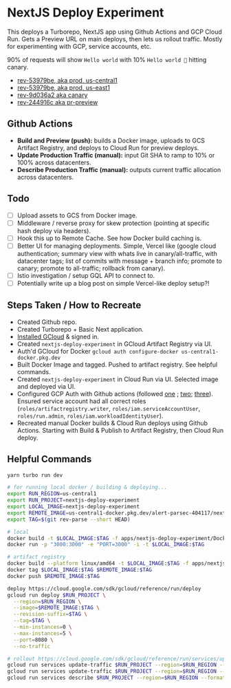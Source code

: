 # NextJS Deploy Experiment

This deploys a Turborepo, NextJS app using Github Actions and GCP Cloud Run. Gets a Preview URL on main deploys, then lets us rollout traffic. Mostly for experimenting with GCP, service accounts, etc.

90% of requests will show `Hello world` with 10% `Hello world 🐤` hitting canary.

- [rev-53979be, aka prod, us-central1](https://nextjs-deploy-experiment-szlazhzr7q-uc.a.run.app/)
- [rev-53979be, aka prod, us-east1](https://nextjs-deploy-experiment-szlazhzr7q-uc.a.run.app/)
- [rev-9d036a2 aka canary](https://rev-58437bd---nextjs-deploy-experiment-szlazhzr7q-uc.a.run.app/)
- [rev-244916c aka pr-preview](https://rev-244916c---nextjs-deploy-experiment-szlazhzr7q-uc.a.run.app/)

## Github Actions

- **Build and Preview (push):** builds a Docker image, uploads to GCS Artifact Registry, and deploys to Cloud Run for preview deploys.
- **Update Production Traffic (manual):** input Git SHA to ramp to 10% or 100% across datacenters.
- **Describe Production Traffic (manual):** outputs current traffic allocation across datacenters.

## Todo

- [ ] Upload assets to GCS from Docker image.
- [ ] Middleware / reverse proxy for skew protection (pointing at specific hash deploy via headers).
- [ ] Hook this up to Remote Cache. See how Docker build caching is.
- [ ] Better UI for managing deployments. Simple, Vercel like (google cloud authentication; summary view with whats live in canary/all-traffic, with datacenter tags; list of commits with message + branch info; promote to canary; promote to all-traffic; rollback from canary).
- [ ] Istio investigation / setup GQL API to connect to.
- [ ] Potentially write up a blog post on simple Vercel-like deploy setup?!

## Steps Taken / How to Recreate

- Created Github repo.
- Created Turborepo + Basic Next application.
- [Installed GCloud](https://cloud.google.com/sdk/docs/install) & signed in.
- Created `nextjs-deploy-experiment` in GCloud Artifact Registry via UI.
- Auth'd GCloud for Docker `gcloud auth configure-docker us-central1-docker.pkg.dev`
- Built Docker Image and tagged. Pushed to artifact registry. See helpful commands.
- Created `nextjs-deploy-experiment` in Cloud Run via UI. Selected image and deployed via UI.
- Configured GCP Auth with Github actions (followed [one](https://cloud.google.com/blog/products/identity-security/enabling-keyless-authentication-from-github-actions) ; [two](https://github.com/google-github-actions/auth); [three](https://gist.github.com/palewire/12c4b2b974ef735d22da7493cf7f4d37)). Ensured service account had all correct roles (`roles/artifactregistry.writer`, `roles/iam.serviceAccountUser`, `roles/run.admin`, `roles/iam.workloadIdentityUser`).
- Recreated manual Docker builds & Cloud Run deploys using Github Actions. Starting with Build & Publish to Artifact Registry, then Cloud Run deploy.

## Helpful Commands

```sh
yarn turbo run dev

# for running local docker / building & deploying...
export RUN_REGION=us-central1
export RUN_PROJECT=nextjs-deploy-experiment
export LOCAL_IMAGE=nextjs-deploy-experiment
export REMOTE_IMAGE=us-central1-docker.pkg.dev/alert-parsec-404117/nextjs-deploy-experiment/nextjs-deploy-experiment
export TAG=$(git rev-parse --short HEAD)

# local
docker build -t $LOCAL_IMAGE:$TAG -f apps/nextjs-deploy-experiment/Dockerfile .
docker run -p "3000:3000" -e "PORT=3000" -i -t $LOCAL_IMAGE:$TAG

# artifact registry
docker build --platform linux/amd64 -t $LOCAL_IMAGE:$TAG -f apps/nextjs-deploy-experiment/Dockerfile .
docker tag $LOCAL_IMAGE:$TAG $REMOTE_IMAGE:$TAG
docker push $REMOTE_IMAGE:$TAG

deploy https://cloud.google.com/sdk/gcloud/reference/run/deploy
gcloud run deploy $RUN_PROJECT \
  --region=$RUN_REGION \
  --image=$REMOTE_IMAGE:$TAG \
  --revision-suffix=$TAG \
  --tag=$TAG \
  --min-instances=0 \
  --max-instances=5 \
  --port=8080 \
  --no-traffic

# rollout https://cloud.google.com/sdk/gcloud/reference/run/services/update-traffic
gcloud run services update-traffic $RUN_PROJECT --region=$RUN_REGION --to-revisions=$RUN_PROJECT-$TAG=10
gcloud run services update-traffic $RUN_PROJECT --region=$RUN_REGION --to-revisions=$RUN_PROJECT-$TAG=100
gcloud run services describe $RUN_PROJECT --region=$RUN_REGION --format=json
```
